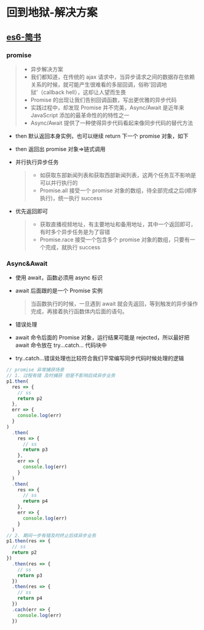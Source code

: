 # 回到地狱-解决方案

## [es6-简书](https://www.jianshu.com/p/1f66aca680cb)

### promise

> - 异步解决方案
> - 我们都知道，在传统的 ajax 请求中，当异步请求之间的数据存在依赖关系的时候，就可能产生很难看的多层回调，俗称'回调地狱'（callback hell），这却让人望而生畏
> - Promise 的出现让我们告别回调函数，写出更优雅的异步代码
> - 实践过程中，却发现 Promise 并不完美，Async/Await 是近年来 JavaScript 添加的最革命性的的特性之一
> - Async/Await 提供了一种使得异步代码看起来像同步代码的替代方法

- then 默认返回本身实例，也可以继续 return 下一个 promise 对象，如下
- then 返回出 promise 对象=>链式调用
- 并行执行异步任务

  > - 如获取东部新闻列表和获取西部新闻列表，这两个任务互不影响是可以并行执行的
  > - Promise.all 接受一个 promise 对象的数组，待全部完成之后(顺序执行)，统一执行 success

- 优先返回即可
  > - 获取直播视频地址，有主要地址和备用地址，其中一个返回即可，有时多个异步任务是为了容错
  > - Promise.race 接受一个包含多个 promise 对象的数组，只要有一个完成，就执行 success

### Async&Await

- 使用 await，函数必须用 async 标识
- await 后面跟的是一个 Promise 实例

  > 当函数执行的时候，一旦遇到 await 就会先返回，等到触发的异步操作完成，再接着执行函数体内后面的语句。

- 错误处理
- await 命令后面的 Promise 对象，运行结果可能是 rejected，所以最好把 await 命令放在 try...catch... 代码块中
- try..catch...错误处理也比较符合我们平常编写同步代码时候处理的逻辑

```js
// promise 异常捕获场景
// 1. 过程有错 及时捕获 但是不影响后续异步业务
p1.then(
  res => {
    // ss
    return p2
  },
  err => {
    console.log(err)
  }
)
  .then(
    res => {
      // ss
      return p3
    },
    err => {
      console.log(err)
    }
  )
  .then(
    res => {
      // ss
      return p4
    },
    err => {
      console.log(err)
    }
  )
// 2. 期间一步有错及时终止后续异步业务
p1.then(res => {
  // ss
  return p2
})
  .then(res => {
    // ss
    return p3
  })
  .then(res => {
    // ss
    return p4
  })
  .cach(err => {
    console.log(err)
  })
```
